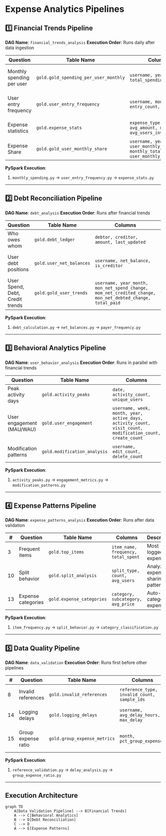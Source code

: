 # Expense Analytics Pipelines

## 1️⃣ Financial Trends Pipeline
**DAG Name**: `financial_trends_analysis`
**Execution Order**: Runs daily after data ingestion

|Question | Table Name | Columns | Description |
|----------|------------|---------|-------------|
|Monthly spending per user | `gold.gold_spending_per_user_monthly` | `username, year_month, total_spending` | Tracks spending habits over time |
|User entry frequency | `gold.user_entry_frequency` | `username, month, entry_count, avg_price` | Measures user engagement via entries |
| Expense statistics | `gold.expense_stats` | `expense_type, avg_amount, max_amount, avg_users_involved` | Analyzes expense patterns |
| Expense Share | `gold.gold_user_monthly_share` | `username, year_month, user_monthly_spending, monthly_total_combined, user_monthly_share`  | Analyzes expense patterns |

**PySpark Execution**:
1. `monthly_spending.py` → `user_entry_frequency.py` → `expense_stats.py`

---

## 2️⃣ Debt Reconciliation Pipeline
**DAG Name**: `debt_analysis`
**Execution Order**: Runs after financial trends

| Question | Table Name | Columns | Description |
|----------|------------|---------|-------------|
| Who owes whom | `gold.debt_ledger` | `debtor, creditor, amount, last_updated` | Complete debt network |
| User debt positions | `gold.user_net_balances` | `username, net_balance, is_creditor` | Shows who's overall in credit/debt |
| User Spend, Debt, Credit trends | `gold.gold_user_trends` | `username, year_month, mon_net_spend_change, mom_net_credited_change, mon_net_debted_change, total_paid` | Identifies frequent payers |

**PySpark Execution**:
1. `debt_calculation.py` → `net_balances.py` → `payer_frequency.py`

---

## 3️⃣ Behavioral Analytics Pipeline
**DAG Name**: `user_behavior_analysis`
**Execution Order**: Runs in parallel with financial trends

| Question | Table Name | Columns | Description |
|----------|------------|---------|-------------|
| Peak activity days | `gold.activity_peaks` | `date, activity_count, unique_users` | Identifies busiest days |
| User engagement (MAU/WAU) | `gold.user_engagement` | `username, week, month, year, active_days, activity_count, visit_count, modification_count, create_count` | Tracks user participation |
| Modification patterns | `gold.modification_analysis` | `username, edit_count, delete_count` | Shows edit/delete behavior |

**PySpark Execution**:
1. `activity_peaks.py` → `engagement_metrics.py` → `modification_patterns.py`

---

## 4️⃣ Expense Patterns Pipeline
**DAG Name**: `expense_patterns_analysis`
**Execution Order**: Runs after data validation

| # | Question | Table Name | Columns | Description |
|---|----------|------------|---------|-------------|
| 3 | Frequent items | `gold.top_items` | `item_name, frequency, total_spent` | Most logged expenses |
| 10 | Split behavior | `gold.split_analysis` | `split_type, count, avg_users` | Analyzes expense sharing patterns |
| 13 | Expense categories | `gold.expense_categories` | `category, subcategory, avg_price` | Auto-categorizes expenses |

**PySpark Execution**:
1. `item_frequency.py` → `split_behavior.py` → `category_classification.py`

---

## 5️⃣ Data Quality Pipeline
**DAG Name**: `data_validation`
**Execution Order**: Runs first before other pipelines

| # | Question | Table Name | Columns | Description |
|---|----------|------------|---------|-------------|
| 8 | Invalid references | `gold.invalid_references` | `reference_type, invalid_count, sample_ids` | Data integrity checks |
| 14 | Logging delays | `gold.logging_delays` | `username, avg_delay_hours, max_delay` | Tracks entry timeliness |
| 15 | Group expense ratio | `gold.group_expense_metrics` | `month, pct_group_expenses` | Measures shared expense frequency |

**PySpark Execution**:
1. `reference_validation.py` → `delay_analysis.py` → `group_expense_ratio.py`

---

## Execution Architecture

```mermaid
graph TD
    A[Data Validation Pipeline] --> B[Financial Trends]
    A --> C[Behavioral Analytics]
    B --> D[Debt Reconciliation]
    C --> D
    A --> E[Expense Patterns]
